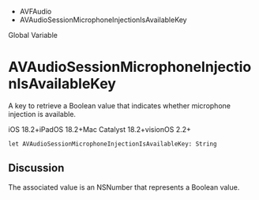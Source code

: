 

- AVFAudio
-  AVAudioSessionMicrophoneInjectionIsAvailableKey 

Global Variable

# AVAudioSessionMicrophoneInjectionIsAvailableKey

A key to retrieve a Boolean value that indicates whether microphone injection is available.

iOS 18.2+iPadOS 18.2+Mac Catalyst 18.2+visionOS 2.2+

``` source
let AVAudioSessionMicrophoneInjectionIsAvailableKey: String
```

## Discussion

The associated value is an NSNumber that represents a Boolean value.

